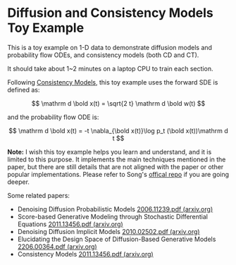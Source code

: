 # Diffusion and Consistency Models Toy Example

This is a toy example on 1-D data to demonstrate diffusion models and probability flow ODEs, and consistency models (both CD and CT).

It should take about 1~2 minutes on a laptop CPU to train each section.

Following [Consistency Models](https://arxiv.org/abs/2011.13456), this toy example uses the forward SDE is defined as:

$$
    \mathrm d \bold x(t)  = \sqrt{2 t} \mathrm d \bold w(t)
$$

and the probability flow ODE is:

$$
    \mathrm d \bold x(t) = -t \nabla_{\bold x(t)}\log p_t (\bold x(t))\mathrm d t
$$

**Note:** I wish this toy example helps you learn and understand, and it is limited to this purpose. It implements the main techniques mentioned in the paper, but there are still details that are not aligned with the paper or other popular implementations. Please refer to Song's [offical repo](https://github.com/openai/consistency_models) if you are going deeper.

Some related papers:

* Denoising Diffusion Probabilistic Models [2006.11239.pdf (arxiv.org)](https://arxiv.org/pdf/2006.11239.pdf)
* Score-based Generative Modeling through Stochastic Differential Equations [2011.13456.pdf (arxiv.org)](https://arxiv.org/pdf/2011.13456.pdf)
* Denoising Diffusion Implicit Models [2010.02502.pdf (arxiv.org)](https://arxiv.org/pdf/2010.02502.pdf)
* Elucidating the Design Space of Diffusion-Based Generative Models [2206.00364.pdf (arxiv.org)](https://arxiv.org/pdf/2206.00364.pdf)
* Consistency Models [2011.13456.pdf (arxiv.org)](https://arxiv.org/pdf/2011.13456.pdf)